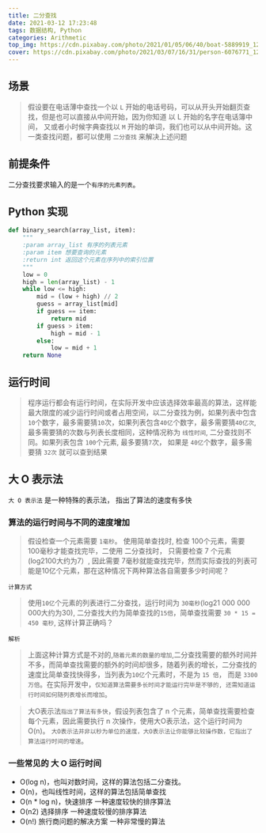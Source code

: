 ```yaml
---
title: 二分查找
date: 2021-03-12 17:23:48
tags: 数据结构, Python
categories: Arithmetic
top_img: https://cdn.pixabay.com/photo/2021/01/05/06/40/boat-5889919_1280.png
cover: https://cdn.pixabay.com/photo/2021/03/07/16/31/person-6076771_1280.jpg
---
```

## 场景

> 假设要在电话薄中查找一个以 `L` 开始的电话号码，可以从开头开始翻页查找，但是也可以直接从中间开始，因为你知道 以 L 开始的名字在电话簿中间， 又或者小时候字典查找以 `M` 开始的单词，我们也可以从中间开始。这一类查找问题，都可以使用 `二分查找` 来解决上述问题

## 前提条件

二分查找要求输入的是一个`有序的元素列表`。

## Python 实现

```python
def binary_search(array_list, item):
    """
    :param array_list 有序的列表元素
    :param item 想要查询的元素
    :return int 返回这个元素在序列中的索引位置
    """
    low = 0
    high = len(array_list) - 1
    while low <= high:
        mid = (low + high) // 2
        guess = array_list[mid]
        if guess == item:
            return mid
        if guess > item:
            high = mid - 1
        else:
            low = mid + 1
    return None
```

## 运行时间

> 程序运行都会有运行时间，在实际开发中应该选择效率最高的算法，这样能最大限度的减少运行时间或者占用空间，以二分查找为例，如果列表中包含`10`个数字，最多需要猜`10`次，如果列表包含`40亿`个数字，最多需要猜`40亿次`, 最多需要猜的次数与列表长度相同，这种情况称为 `线性时间`, 二分查找则不同。如果列表包含 `100`个元素, 最多要猜`7`次， 如果是 `40亿`个数字，最多需要猜 `32次` 就可以查到结果

## 大 O 表示法

`大 O 表示法` 是一种特殊的表示法， 指出了算法的速度有多快

### 算法的运行时间与不同的速度增加

> 假设检查一个元素需要 `1毫秒`。 使用简单查找时, 检查 100个元素，需要 100毫秒才能查找完毕，二使用 二分查找时， 只需要检查 7 个元素(log2100大约为7）, 因此需要 7毫秒就能查找完毕，然而实际查找的列表可能是10亿个元素，那在这种情况下两种算法各自需要多少时间呢？

`计算方式`

> 使用`10亿`个元素的列表进行二分查找，运行时间为 `30毫秒`(log21 000 000 000大约为30), 二分查找大约为简单查找的`15倍`，简单查找需要 `30 * 15 = 450 毫秒`, 这样计算正确吗？

`解析`

> 上面这种计算方式是不对的,`随着元素的数量的增加`,二分查找需要的额外时间并不多，而简单查找需要的额外的时间却很多，随着列表的增长，二分查找的速度比简单查找快得多，当列表为`10亿`个元素时，不是为 `15 倍`， 而是 `3300万倍`。在实际开发中，`仅知道算法需要多长时间才能运行完毕是不够的, 还需知道运行时间如何随列表增长而增加`。

> 大O表示法`指出了算法有多快`，假设列表包含了 n 个元素，简单查找需要检查每个元素，因此需要执行 n 次操作，使用大O表示法，这个运行时间为O(n)。 `大O表示法并非以秒为单位的速度，大O表示法让你能够比较操作数，它指出了算法运行时间的增速`。

### 一些常见的 大 O 运行时间

* O(log n)，也叫对数时间，这样的算法包括二分查找。
* O(n)，也叫线性时间，这样的算法包括简单查找
* O(n * log n)，快速排序 一种速度较快的排序算法
* O(n2) 选择排序 一种速度较慢的排序算法
* O(n!) 旅行商问题的解决方案 一种非常慢的算法
